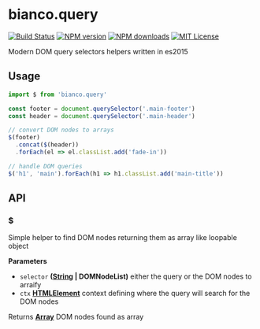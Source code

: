 # bianco.query

[![Build Status][travis-image]][travis-url]
[![NPM version][npm-version-image]][npm-url]
[![NPM downloads][npm-downloads-image]][npm-url]
[![MIT License][license-image]][license-url]

Modern DOM query selectors helpers written in es2015

## Usage

```js
import $ from 'bianco.query'

const footer = document.querySelector('.main-footer')
const header = document.querySelector('.main-header')

// convert DOM nodes to arrays
$(footer)
  .concat($(header))
  .forEach(el => el.classList.add('fade-in'))

// handle DOM queries
$('h1', 'main').forEach(h1 => h1.classList.add('main-title'))
```

[travis-image]: https://img.shields.io/travis/biancojs/query.svg?style=flat-square

[travis-url]: https://travis-ci.org/biancojs/query

[license-image]: http://img.shields.io/badge/license-MIT-000000.svg?style=flat-square

[license-url]: LICENSE.txt

[npm-version-image]: http://img.shields.io/npm/v/bianco.query.svg?style=flat-square

[npm-downloads-image]: http://img.shields.io/npm/dm/bianco.query.svg?style=flat-square

[npm-url]: https://npmjs.org/package/bianco.query

## API

<!-- Generated by documentation.js. Update this documentation by updating the source code. -->

### $

Simple helper to find DOM nodes returning them as array like loopable object

**Parameters**

-   `selector` **([String](https://developer.mozilla.org/en-US/docs/Web/JavaScript/Reference/Global_Objects/String) | DOMNodeList)** either the query or the DOM nodes to arraify
-   `ctx` **[HTMLElement](https://developer.mozilla.org/en-US/docs/Web/HTML/Element)** context defining where the query will search for the DOM nodes

Returns **[Array](https://developer.mozilla.org/en-US/docs/Web/JavaScript/Reference/Global_Objects/Array)** DOM nodes found as array
